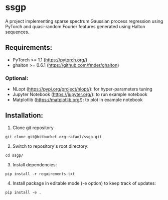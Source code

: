 # ssgp
A project implementing sparse spectrum Gaussian process regression using PyTorch and quasi-random Fourier features generated using Halton sequences.

## Requirements:
- PyTorch >= 1.1 (https://pytorch.org/)
- ghalton >= 0.6.1 (https://github.com/fmder/ghalton)

### Optional:
- NLopt (https://pypi.org/project/nlopt/): for hyper-parameters tuning
- Jupyter Notebook (https://jupyter.org/): to run example notebook
- Matplotlib (https://matplotlib.org/): to plot in example notebook

## Installation:

1. Clone git repository
```
git clone git@bitbucket.org:rafaol/ssgp.git
```
2. Switch to repository's root directory:
```
cd ssgp/
```
3. Install dependencies:
```
pip install -r requirements.txt
```
4. Install package in editable mode (-e option) to keep track of updates: 
```
pip install -e .
```
